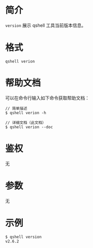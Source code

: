 # 简介
`version` 展示 qshell 工具当前版本信息。

# 格式
```
qshell verion
```

# 帮助文档
可以在命令行输入如下命令获取帮助文档：
```
// 简单描述
$ qshell verion -h 

// 详细文档（此文档）
$ qshell verion --doc
```

# 鉴权
无

# 参数
无

# 示例
```
$ qshell version
v2.6.2
```